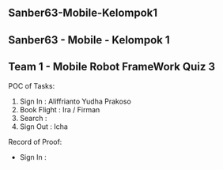 ## Sanber63-Mobile-Kelompok1
## Sanber63 - Mobile - Kelompok 1
## Team 1 - Mobile Robot FrameWork Quiz 3

POC of Tasks:
1. Sign In : Aliffrianto Yudha Prakoso
2. Book Flight : Ira / Firman
3. Search : 
4. Sign Out : Icha

Record of Proof:
- Sign In : 